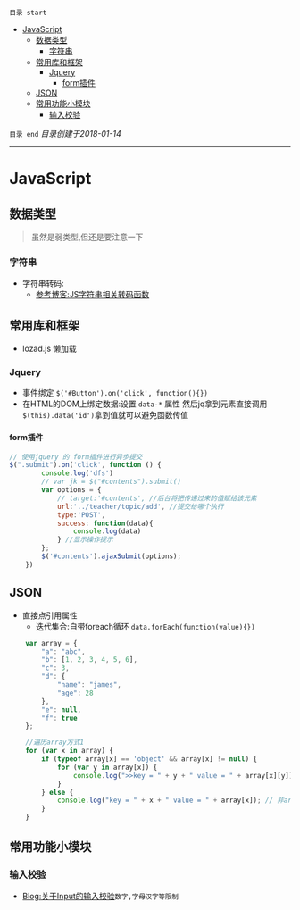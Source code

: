 `目录 start`
 
- [JavaScript](#javascript)
    - [数据类型](#数据类型)
        - [字符串](#字符串)
    - [常用库和框架](#常用库和框架)
        - [Jquery](#jquery)
            - [form插件](#form插件)
    - [JSON](#json)
    - [常用功能小模块](#常用功能小模块)
        - [输入校验](#输入校验)

`目录 end` *目录创建于2018-01-14*
****************************************
# JavaScript

## 数据类型
> 虽然是弱类型,但还是要注意一下

### 字符串
- 字符串转码:
    - [参考博客:JS字符串相关转码函数](http://www.cnblogs.com/xcsn/archive/2013/05/15/3079373.html)

## 常用库和框架
- lozad.js 懒加载

### Jquery
- 事件绑定 `$('#Button').on('click', function(){})`
- 在HTML的DOM上绑定数据:设置 `data-*` 属性 然后jq拿到元素直接调用 `$(this).data('id')`拿到值就可以避免函数传值
#### form插件
```js
// 使用jquery 的 form插件进行异步提交
$(".submit").on('click', function () {
        console.log('dfs')
        // var jk = $("#contents").submit()
        var options = {
            // target:'#contents', //后台将把传递过来的值赋给该元素
            url:'../teacher/topic/add', //提交给哪个执行
            type:'POST',
            success: function(data){
                console.log(data)
            } //显示操作提示
        };
        $('#contents').ajaxSubmit(options);
    })
```
## JSON
- 直接点引用属性
    - 迭代集合:自带foreach循环 `data.forEach(function(value){})`

```js
    var array = {
        "a": "abc",
        "b": [1, 2, 3, 4, 5, 6],
        "c": 3,
        "d": {
            "name": "james",
            "age": 28
        },
        "e": null,
        "f": true
    };

    //遍历array方式1
    for (var x in array) {
        if (typeof array[x] == 'object' && array[x] != null) {
            for (var y in array[x]) {
                console.log(">>key = " + y + " value = " + array[x][y]);
            }
        } else {
            console.log("key = " + x + " value = " + array[x]); // 非array object
        }
    }
```
## 常用功能小模块
### 输入校验

- [Blog:关于Input的输入校验](http://yuncode.net/code/c_5039bb4a3fccf28)`数字,字母汉字等限制`